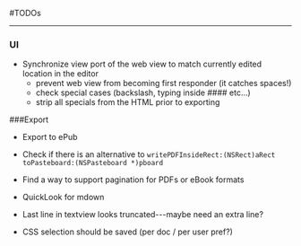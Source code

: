 #TODOs

---

### UI
* Synchronize view port of the web view to match currently edited location in the editor
	* prevent web view from becoming first responder (it catches spaces!)
	* check special cases (backslash, typing inside #### etc…)
	* strip all specials from the HTML prior to exporting

###Export

* Export to ePub

* Check if there is an alternative to `writePDFInsideRect:(NSRect)aRect toPasteboard:(NSPasteboard *)pboard`

* Find a way to support pagination for PDFs or eBook formats

* QuickLook for mdown

* Last line in textview looks truncated---maybe need an extra line?

* CSS selection should be saved (per doc / per user pref?)
